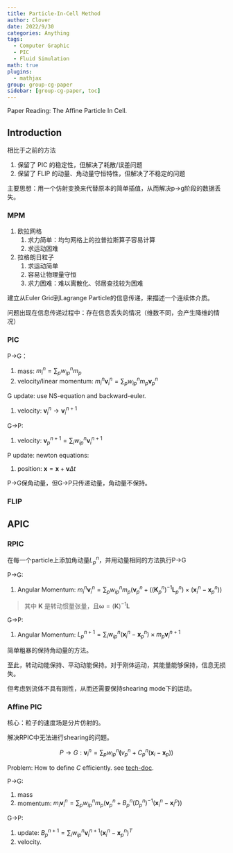```yaml
---
title: Particle-In-Cell Method
author: Clover
date: 2022/9/30
categories: Anything
tags:
  - Computer Graphic
  - PIC
  - Fluid Simulation
math: true
plugins:
  - mathjax
group: group-cg-paper
sidebar: [group-cg-paper, toc]
---
```


Paper Reading: The Affine Particle In Cell.

<!--more-->


## Introduction

相比于之前的方法

1. 保留了 PIC 的稳定性，但解决了耗散/误差问题
2. 保留了 FLIP 的动量、角动量守恒特性，但解决了不稳定的问题

主要思想：用一个仿射变换来代替原本的简单插值，从而解决p->g阶段的数据丢失。

### MPM

1. 欧拉网格
    1. 求力简单：均匀网格上的拉普拉斯算子容易计算
    2. 求运动困难
2. 拉格朗日粒子
    1. 求运动简单
    2. 容易让物理量守恒
    3. 求力困难：难以离散化、邻居查找较为困难

建立从Euler Grid到Lagrange Particle的信息传递，来描述一个连续体介质。

问题出现在信息传递过程中：存在信息丢失的情况（维数不同，会产生降维的情况）

### PIC

P→G：

1. mass: $m_i^n = \sum_p w_{ip}^n m_p$
2. velocity/linear momentum: $m_i^n \mathbf v_i ^ n = \sum_p w_{ip}^n m_p \mathbf v_p^n$

G update: use NS-equation and backward-euler.

1. velocity: $\mathbf v_i ^n \rightarrow \mathbf v_i ^{n+1}$


G→P:

1. velocity: $\mathbf v_p^{n+1} = \sum_i w_{ip}^n \mathbf v_i ^ {n+1}$

P update: newton equations:

1. position: $\mathbf x = \mathbf x + \mathbf v \Delta t$

P→G保角动量，但G→P只传递动量，角动量不保持。

### FLIP

## APIC

### RPIC

在每一个particle上添加角动量$L _ p ^ n$，并用动量相同的方法执行P→G

P→G:

1. Angular Momentum: $m_i^n \mathbf v_i ^ n = \sum _ p w_{ip}^n m _ p (\mathbf v_p ^ n + ((\mathbf K_p^n)^{-1}\mathbf L _ p ^ n)\times (\mathbf x_i^n - \mathbf x _ p ^ n))$

> 其中 $\mathbf K$ 是转动惯量张量，且$\mathbf \omega = (\mathbf K)^{-1} \mathbf L$

G→P:

1. Angular Momentum: $L_p^{n+1}= \sum_i w _{ip} ^ n (\mathbf x_i^n - \mathbf x _ p ^n)\times m_p \mathbf v _{i}^{n+1}$

简单粗暴的保持角动量的方法。

至此，转动动能保持、平动动能保持。对于刚体运动，其能量能够保持，信息无损失。

但考虑到流体不具有刚性，从而还需要保持shearing mode下的运动。

### Affine PIC

核心：粒子的速度场是分片仿射的。

解决RPIC中无法进行shearing的问题。

$$
P\rightarrow G: \mathbf v_i^n = \sum_p w_{ip}^n \mathbf (v_p^n +C_p^n (\mathbf x_i - \mathbf x_p))
$$

Problem: How to define $C$ efficiently. see [tech-doc](https://www.math.ucla.edu/~cffjiang/research/apic/tech-doc.pdf).


P→G:

1. mass
2. momentum: $m_i\mathbf v_i ^n = \sum_p w_{ip}^n m_p(\mathbf v_p^n +B_p ^n(D_p^n)^{-1}(\mathbf x_i^n - \mathbf x_i^p))$

G→P:

1. update: $B _ p ^{n+1} = \sum _ i w_{ip}^{n}\mathbf v_i^{n+1}(\mathbf x_i^n - \mathbf x_p^n)^T$
2. velocity.

